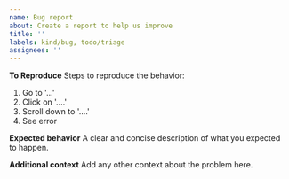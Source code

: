 ```yaml
---
name: Bug report
about: Create a report to help us improve
title: ''
labels: kind/bug, todo/triage
assignees: ''
---
```


**To Reproduce**
Steps to reproduce the behavior:
1. Go to '...'
2. Click on '....'
3. Scroll down to '....'
4. See error

**Expected behavior**
A clear and concise description of what you expected to happen.

**Additional context**
Add any other context about the problem here.
